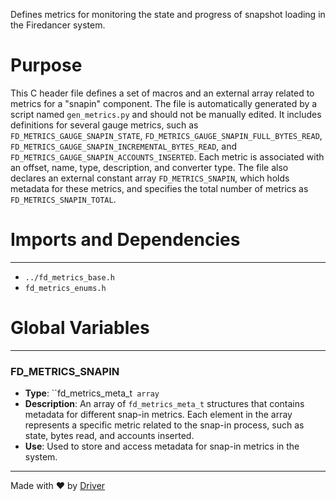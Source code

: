 <!--------------------------------------------------------------------------------->
<!-- IMPORTANT: This file is auto-generated by Driver (https://driver.ai). -------->
<!-- Manual edits may be overwritten on future commits. --------------------------->
<!--------------------------------------------------------------------------------->

Defines metrics for monitoring the state and progress of snapshot loading in the Firedancer system.

# Purpose
This C header file defines a set of macros and an external array related to metrics for a "snapin" component. The file is automatically generated by a script named `gen_metrics.py` and should not be manually edited. It includes definitions for several gauge metrics, such as `FD_METRICS_GAUGE_SNAPIN_STATE`, `FD_METRICS_GAUGE_SNAPIN_FULL_BYTES_READ`, `FD_METRICS_GAUGE_SNAPIN_INCREMENTAL_BYTES_READ`, and `FD_METRICS_GAUGE_SNAPIN_ACCOUNTS_INSERTED`. Each metric is associated with an offset, name, type, description, and converter type. The file also declares an external constant array `FD_METRICS_SNAPIN`, which holds metadata for these metrics, and specifies the total number of metrics as `FD_METRICS_SNAPIN_TOTAL`.
# Imports and Dependencies

---
- `../fd_metrics_base.h`
- `fd_metrics_enums.h`


# Global Variables

---
### FD\_METRICS\_SNAPIN
- **Type**: ``fd_metrics_meta_t` array`
- **Description**: An array of `fd_metrics_meta_t` structures that contains metadata for different snap-in metrics. Each element in the array represents a specific metric related to the snap-in process, such as state, bytes read, and accounts inserted.
- **Use**: Used to store and access metadata for snap-in metrics in the system.



---
Made with ❤️ by [Driver](https://www.driver.ai/)